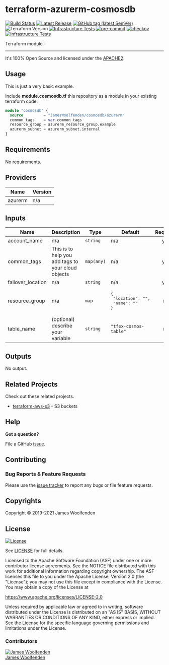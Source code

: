 # terraform-azurerm-cosmosdb

[![Build Status](https://github.com/JamesWoolfenden/terraform-azurerm-cosmosdb/workflows/Verify%20and%20Bump/badge.svg?branch=master)](https://github.com/JamesWoolfenden/terraform-azurerm-cosmosdb)
[![Latest Release](https://img.shields.io/github/release/JamesWoolfenden/terraform-azurerm-cosmosdb.svg)](https://github.com/JamesWoolfenden/terraform-azurerm-cosmosdb/releases/latest)
[![GitHub tag (latest SemVer)](https://img.shields.io/github/tag/JamesWoolfenden/terraform-azurerm-cosmosdb.svg?label=latest)](https://github.com/JamesWoolfenden/terraform-azurerm-cosmosdb/releases/latest)
![Terraform Version](https://img.shields.io/badge/tf-%3E%3D0.14.0-blue.svg)
[![Infrastructure Tests](https://www.bridgecrew.cloud/badges/github/JamesWoolfenden/terraform-azurerm-cosmosdb/cis_aws)](https://www.bridgecrew.cloud/link/badge?vcs=github&fullRepo=JamesWoolfenden%2Fterraform-azurerm-cosmosdb&benchmark=CIS+AWS+V1.2)
[![pre-commit](https://img.shields.io/badge/pre--commit-enabled-brightgreen?logo=pre-commit&logoColor=white)](https://github.com/pre-commit/pre-commit)
[![checkov](https://img.shields.io/badge/checkov-verified-brightgreen)](https://www.checkov.io/)
[![Infrastructure Tests](https://www.bridgecrew.cloud/badges/github/jameswoolfenden/terraform-azurerm-cosmosdb/general)](https://www.bridgecrew.cloud/link/badge?vcs=github&fullRepo=JamesWoolfenden%2Fterraform-azurerm-cosmosdb&benchmark=INFRASTRUCTURE+SECURITY)

Terraform module -

---

It's 100% Open Source and licensed under the [APACHE2](LICENSE).

## Usage

This is just a very basic example.

Include **module.cosmosdb.tf** this repository as a module in your existing terraform code:

```terraform
module "cosmosdb" {
  source         = "JamesWoolfenden/cosmosdb/azurerm"
  common_tags    = var.common_tags
  resource_group = azurerm_resource_group.example
  azurerm_subnet = azurerm_subnet.internal
}
```

<!-- BEGINNING OF PRE-COMMIT-TERRAFORM DOCS HOOK -->
## Requirements

No requirements.

## Providers

| Name | Version |
|------|---------|
| azurerm | n/a |

## Inputs

| Name | Description | Type | Default | Required |
|------|-------------|------|---------|:--------:|
| account\_name | n/a | `string` | n/a | yes |
| common\_tags | This is to help you add tags to your cloud objects | `map(any)` | n/a | yes |
| failover\_location | n/a | `string` | n/a | yes |
| resource\_group | n/a | `map` | <pre>{<br>  "location": "",<br>  "name": ""<br>}</pre> | no |
| table\_name | (optional) describe your variable | `string` | `"tfex-cosmos-table"` | no |

## Outputs

No output.

<!-- END OF PRE-COMMIT-TERRAFORM DOCS HOOK -->

## Related Projects

Check out these related projects.

- [terraform-aws-s3](https://github.com/jameswoolfenden/terraform-aws-s3) - S3 buckets

## Help

**Got a question?**

File a GitHub [issue](https://github.com/JamesWoolfenden/terraform-azurerm-cosmosdb/issues).

## Contributing

### Bug Reports & Feature Requests

Please use the [issue tracker](https://github.com/JamesWoolfenden/terraform-azurerm-cosmosdb/issues) to report any bugs or file feature requests.

## Copyrights

Copyright © 2019-2021 James Woolfenden

## License

[![License](https://img.shields.io/badge/License-Apache%202.0-blue.svg)](https://opensource.org/licenses/Apache-2.0)

See [LICENSE](LICENSE) for full details.

Licensed to the Apache Software Foundation (ASF) under one
or more contributor license agreements. See the NOTICE file
distributed with this work for additional information
regarding copyright ownership. The ASF licenses this file
to you under the Apache License, Version 2.0 (the
"License"); you may not use this file except in compliance
with the License. You may obtain a copy of the License at

<https://www.apache.org/licenses/LICENSE-2.0>

Unless required by applicable law or agreed to in writing,
software distributed under the License is distributed on an
"AS IS" BASIS, WITHOUT WARRANTIES OR CONDITIONS OF ANY
KIND, either express or implied. See the License for the
specific language governing permissions and limitations
under the License.

### Contributors

[![James Woolfenden][jameswoolfenden_avatar]][jameswoolfenden_homepage]<br/>[James Woolfenden][jameswoolfenden_homepage]

[jameswoolfenden_homepage]: https://github.com/jameswoolfenden
[jameswoolfenden_avatar]: https://github.com/jameswoolfenden.png?size=150
[github]: https://github.com/jameswoolfenden
[linkedin]: https://www.linkedin.com/in/jameswoolfenden/
[twitter]: https://twitter.com/JimWoolfenden
[share_twitter]: https://twitter.com/intent/tweet/?text=terraform-azurerm-cosmosdb&url=https://github.com/JamesWoolfenden/terraform-azurerm-cosmosdb
[share_linkedin]: https://www.linkedin.com/shareArticle?mini=true&title=terraform-azurerm-cosmosdb&url=https://github.com/JamesWoolfenden/terraform-azurerm-cosmosdb
[share_reddit]: https://reddit.com/submit/?url=https://github.com/JamesWoolfenden/terraform-azurerm-cosmosdb
[share_facebook]: https://facebook.com/sharer/sharer.php?u=https://github.com/JamesWoolfenden/terraform-azurerm-cosmosdb
[share_email]: mailto:?subject=terraform-azurerm-cosmosdb&body=https://github.com/JamesWoolfenden/terraform-azurerm-cosmosdb
